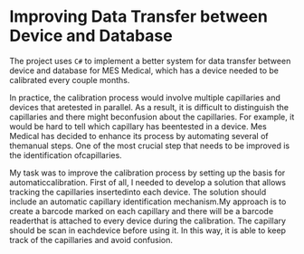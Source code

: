 # Improving Data Transfer between Device and Database

The project uses `C#` to implement a better system for data transfer between device and database for MES Medical, which has a device needed to be calibrated every couple months.

In practice, the calibration process would involve multiple capillaries and devices that aretested in parallel. As a result, it is difficult to distinguish the capillaries and there might beconfusion about the capillaries. For example, it would be hard to tell which capillary has beentested in a device. Mes Medical has decided to enhance its process by automating several of themanual steps. One of the most crucial step that needs to be improved is the identification ofcapillaries.

My task was to improve the calibration process by setting up the basis for automaticcalibration. First of all, I needed to develop a solution that allows tracking the capillaries insertedinto each device. The solution should include an automatic capillary identification mechanism.My approach is to create a barcode marked on each capillary and there will be a barcode readerthat is attached to every device during the calibration. The capillary should be scan in eachdevice before using it. In this way, it is able to keep track of the capillaries and avoid confusion.